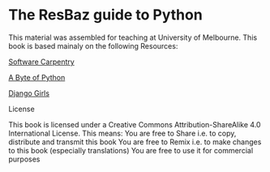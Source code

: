 # The ResBaz guide to Python

This material was assembled for teaching at University of Melbourne. This book is based mainaly on the following Resources:

[Software Carpentry](http://swcarpentry.github.io/python-novice-inflammation/)

[A Byte of Python](http://python.swaroopch.com/)

[Django Girls](http://tutorial.djangogirls.org/en/)



License

This book is licensed under a Creative Commons Attribution-ShareAlike 4.0 International License.
This means:
You are free to Share i.e. to copy, distribute and transmit this book
You are free to Remix i.e. to make changes to this book (especially translations)
You are free to use it for commercial purposes


